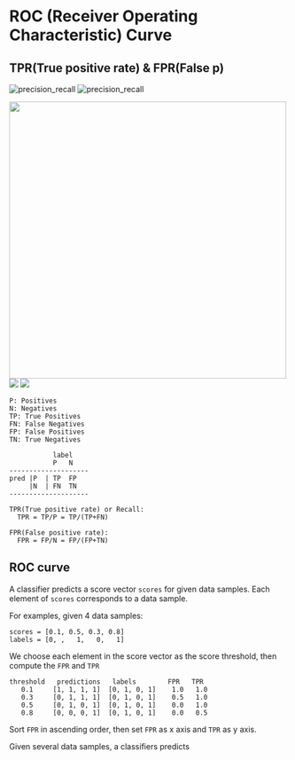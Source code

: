 # ROC (Receiver Operating Characteristic) Curve

## TPR(True positive rate) & FPR(False p)

![precision_recall](./pics/precision_recall.png)
![precision_recall](https://github.com/plasticlouie/Notes/blob/master/ROC%20%26%20AUC/pics/precision_recall.png)


<img src="http://7xqoji.com1.z0.glb.clouddn.com/mytest.jpg" width="500" hegiht="313" align=center />

<img src="https://github.com/plasticlouie/Notes/blob/master/ROC%20%26%20AUC/pics/precision_recall.png"/>
<img src="https://github.com/plasticlouie/Notes/blob/master/ROC%20%26%20AUC/pics/precision_recall.png"/>

```
P: Positives
N: Negatives
TP: True Positives
FN: False Negatives
FP: False Positives
TN: True Negatives

           label
           P   N
--------------------
pred |P  | TP  FP      
     |N  | FN  TN
--------------------

TPR(True positive rate) or Recall:
  TPR = TP/P = TP/(TP+FN)

FPR(False positive rate):
  FPR = FP/N = FP/(FP+TN)

```

## ROC curve

A classifier predicts a score vector ```scores``` for given data samples. Each element of ```scores``` corresponds to a data sample.

For examples, given 4 data samples:
```
scores = [0.1, 0.5, 0.3, 0.8]
labels = [0, ,   1,   0,   1]
```
We choose each element in the score vector as the score threshold, then compute the ```FPR``` and ```TPR```
```
threshold   predictions   labels        FPR   TPR
   0.1     [1, 1, 1, 1]  [0, 1, 0, 1]    1.0   1.0
   0.3     [0, 1, 1, 1]  [0, 1, 0, 1]    0.5   1.0
   0.5     [0, 1, 0, 1]  [0, 1, 0, 1]    0.0   1.0
   0.8     [0, 0, 0, 1]  [0, 1, 0, 1]    0.0   0.5
```
Sort ```FPR``` in ascending order, then set ```FPR``` as x axis and ```TPR``` as y axis.






Given several data samples, a classifiers predicts
